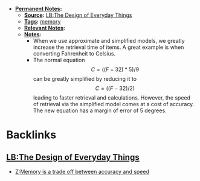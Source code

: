 - **[Permanent Notes](<Permanent Notes.md>):**
    - **[Source](<Source.md>):** [LB:The Design of Everyday Things](<LB:The Design of Everyday Things.md>)
    - **[Tags](<Tags.md>):** [memory](<memory.md>)
    - **[Relevant Notes](<Relevant Notes.md>):**
    - **[Notes](<Notes.md>):**
        - When we use approximate and simplified models, we greatly increase the retrieval time of items. A great example is when converting Fahrenheit to Celsius. 
        - The normal equation $$C = ((F-32) * 5)/9$$ can be greatly simplified by reducing it to $$C = ((F-32) /2) $$ leading to faster retrieval and calculations. However, the speed of retrieval via the simplified model comes at a cost of accuracy. The new equation has a margin of error of 5 degrees.  

# Backlinks
## [LB:The Design of Everyday Things](<LB:The Design of Everyday Things.md>)
- [Z:Memory is  a trade off between accuracy and speed](<Z:Memory is  a trade off between accuracy and speed.md>)

